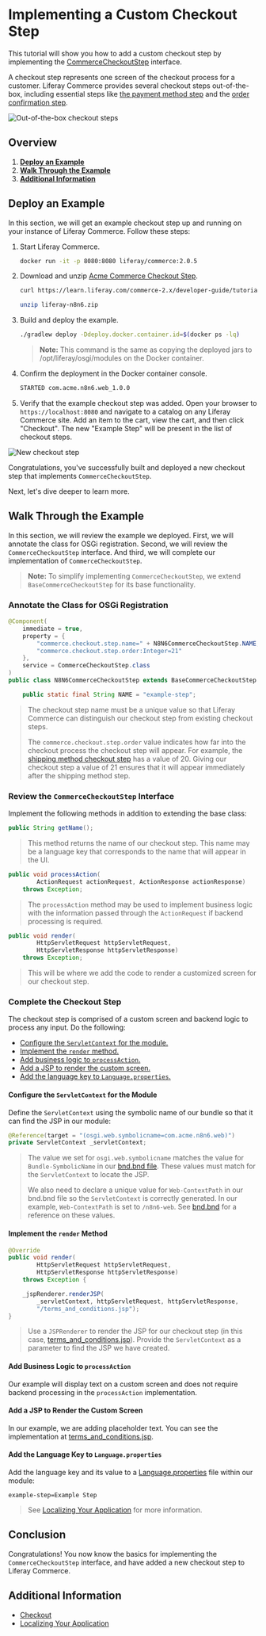 # Implementing a Custom Checkout Step

This tutorial will show you how to add a custom checkout step by implementing the [CommerceCheckoutStep](https://github.com/liferay/com-liferay-commerce/blob/2.0.5/commerce-api/src/main/java/com/liferay/commerce/util/CommerceCheckoutStep.java) interface.

A checkout step represents one screen of the checkout process for a customer. Liferay Commerce provides several checkout steps out-of-the-box, including essential steps like [the payment method step](https://github.com/liferay/com-liferay-commerce/blob/2.0.5/commerce-checkout-web/src/main/java/com/liferay/commerce/checkout/web/internal/util/PaymentMethodCommerceCheckoutStep.java) and the [order confirmation step](https://github.com/liferay/com-liferay-commerce/blob/2.0.5/commerce-checkout-web/src/main/java/com/liferay/commerce/checkout/web/internal/util/OrderConfirmationCommerceCheckoutStep.java).

![Out-of-the-box checkout steps](./implementing-a-custom-checkout-step/images/01.png "Out-of-the-box checkout steps")

## Overview

1. [**Deploy an Example**](#deploy-an-example)
1. [**Walk Through the Example**](#walk-through-the-example)
1. [**Additional Information**](#additional-information)

## Deploy an Example

In this section, we will get an example checkout step up and running on your instance of Liferay Commerce. Follow these steps:

1. Start Liferay Commerce.

    ```bash
    docker run -it -p 8080:8080 liferay/commerce:2.0.5
    ```

1. Download and unzip [Acme Commerce Checkout Step](./liferay-n8n6.zip).

    ```bash
    curl https://learn.liferay.com/commerce-2.x/developer-guide/tutorial/liferay-n8n6.zip -O
    ```

    ```bash
    unzip liferay-n8n6.zip
    ```

1. Build and deploy the example.

    ```bash
    ./gradlew deploy -Ddeploy.docker.container.id=$(docker ps -lq)
    ```

    >**Note:** This command is the same as copying the deployed jars to /opt/liferay/osgi/modules on the Docker container.

1. Confirm the deployment in the Docker container console.

    ```bash
    STARTED com.acme.n8n6.web_1.0.0
    ```

1. Verify that the example checkout step was added. Open your browser to `https://localhost:8080` and navigate to a catalog on any Liferay Commerce site. Add an item to the cart, view the cart, and then click "Checkout". The new "Example Step" will be present in the list of checkout steps.

![New checkout step](./implementing-a-custom-checkout-step/images/02.png "New checkout step")

Congratulations, you've successfully built and deployed a new checkout step that implements `CommerceCheckoutStep`.

Next, let's dive deeper to learn more.

## Walk Through the Example

In this section, we will review the example we deployed. First, we will annotate the class for OSGi registration. Second, we will review the `CommerceCheckoutStep` interface. And third, we will complete our implementation of `CommerceCheckoutStep`.

> **Note:** To simplify implementing `CommerceCheckoutStep`, we extend `BaseCommerceCheckoutStep` for its base functionality.

### Annotate the Class for OSGi Registration

```java
@Component(
    immediate = true,
    property = {
        "commerce.checkout.step.name=" + N8N6CommerceCheckoutStep.NAME,
        "commerce.checkout.step.order:Integer=21"
    },
    service = CommerceCheckoutStep.class
)
public class N8N6CommerceCheckoutStep extends BaseCommerceCheckoutStep {

    public static final String NAME = "example-step";
```

> The checkout step name must be a unique value so that Liferay Commerce can distinguish our checkout step from existing checkout steps.
>
> The `commerce.checkout.step.order` value indicates how far into the checkout process the checkout step will appear. For example, the [shipping method checkout step](https://github.com/liferay/com-liferay-commerce/blob/2.0.5/commerce-checkout-web/src/main/java/com/liferay/commerce/checkout/web/internal/util/ShippingMethodCommerceCheckoutStep.java) has a value of 20. Giving our checkout step a value of 21 ensures that it will appear immediately after the shipping method step.

### Review the `CommerceCheckoutStep` Interface

Implement the following methods in addition to extending the base class:

```java
public String getName();
```

> This method returns the name of our checkout step. This name may be a language key that corresponds to the name that will appear in the UI.

```java
public void processAction(
        ActionRequest actionRequest, ActionResponse actionResponse)
    throws Exception;
```

> The `processAction` method may be used to implement business logic with the information passed through the `ActionRequest` if backend processing is required.

```java
public void render(
        HttpServletRequest httpServletRequest,
        HttpServletResponse httpServletResponse)
    throws Exception;
```

> This will be where we add the code to render a customized screen for our checkout step.

### Complete the Checkout Step

The checkout step is comprised of a custom screen and backend logic to process any input. Do the following:

* [Configure the `ServletContext` for the module.](#configure-the-servletcontext-for-the-module)
* [Implement the `render` method.](#implement-the-render-method)
* [Add business logic to `processAction`.](#add-business-logic-to-processaction)
* [Add a JSP to render the custom screen.](#add-a-jsp-to-render-the-custom-screen)
* [Add the language key to `Language.properties`.](#add-the-language-key-to-languageproperties)

#### Configure the `ServletContext` for the Module

Define the `ServletContext` using the symbolic name of our bundle so that it can find the JSP in our module:

```java
@Reference(target = "(osgi.web.symbolicname=com.acme.n8n6.web)")
private ServletContext _servletContext;
```

> The value we set for `osgi.web.symbolicname` matches the value for `Bundle-SymbolicName` in our [bnd.bnd file](https://github.com/liferay/liferay-learn/blob/master/docs/commerce/2.x/en/developer-guide/tutorial/implementing-a-custom-checkout-step/liferay-n8n6.zip/n8n6-web/bnd.bnd). These values must match for the `ServletContext` to locate the JSP.
>
> We also need to declare a unique value for `Web-ContextPath` in our bnd.bnd file so the `ServletContext` is correctly generated. In our example, `Web-ContextPath` is set to `/n8n6-web`. See [bnd.bnd](https://github.com/liferay/liferay-learn/blob/master/docs/commerce/2.x/en/developer-guide/tutorial/implementing-a-custom-checkout-step/liferay-n8n6.zip/n8n6-web/bnd.bnd) for a reference on these values.

#### Implement the `render` Method

```java
@Override
public void render(
        HttpServletRequest httpServletRequest,
        HttpServletResponse httpServletResponse)
    throws Exception {

    _jspRenderer.renderJSP(
        _servletContext, httpServletRequest, httpServletResponse,
        "/terms_and_conditions.jsp");
}
```

> Use a `JSPRenderer` to render the JSP for our checkout step (in this case, [terms_and_conditions.jsp](https://github.com/liferay/liferay-learn/blob/master/docs/commerce/2.x/en/developer-guide/tutorial/implementing-a-custom-checkout-step/liferay-n8n6.zip/n8n6-web/src/main/resources/META-INF/resources/terms_and_conditions.jsp)). Provide the `ServletContext` as a parameter to find the JSP we have created.

#### Add Business Logic to `processAction`

Our example will display text on a custom screen and does not require backend processing in the `processAction` implementation.

#### Add a JSP to Render the Custom Screen

In our example, we are adding placeholder text. You can see the implementation at [terms_and_conditions.jsp](https://github.com/liferay/liferay-learn/blob/master/docs/commerce/2.x/en/developer-guide/tutorial/implementing-a-custom-checkout-step/liferay-n8n6.zip/n8n6-web/src/main/resources/META-INF/resources/terms_and_conditions.jsp).

#### Add the Language Key to `Language.properties`

Add the language key and its value to a [Language.properties](https://github.com/liferay/liferay-learn/blob/master/docs/commerce/2.x/en/developer-guide/tutorial/implementing-a-custom-checkout-step/liferay-n8n6.zip/n8n6-web/src/main/resources/content/Language.properties) file within our module:

```
example-step=Example Step
```

> See [Localizing Your Application](https://help.liferay.com/hc/en-us/articles/360018168251-Localizing-Your-Application) for more information.

## Conclusion

Congratulations! You now know the basics for implementing the `CommerceCheckoutStep` interface, and have added a new checkout step to Liferay Commerce.

## Additional Information

* [Checkout](..//creating-store-content/checkout.md)
* [Localizing Your Application](https://help.liferay.com/hc/en-us/articles/360018168251-Localizing-Your-Application)
